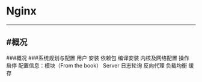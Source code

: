 # Nginx
---
#概况 
---


###概况
###系统规划与配置
	用户
安装
	依赖包
	编译安装
	内核及网络配置
操作
	启停
配置信息：模块（From the book）
	Server
		日志轮询
	反向代理
	负载均衡
	缓存

